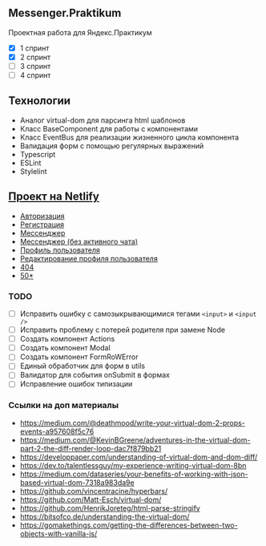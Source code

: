 ## Messenger.Praktikum

Проектная работа для Яндекс.Практикум

- [x] 1 спринт
- [x] 2 спринт
- [ ] 3 спринт
- [ ] 4 спринт

## Технологии

- Аналог virtual-dom для парсинга html шаблонов
- Класс BaseComponent для работы с компонентами
- Класс EventBus для реализации жизненного цикла компонента
- Валидация форм с помощью регулярных выражений
- Typescript
- ESLint
- Stylelint

## [Проект на Netlify](https://gracious-perlman-3492c3.netlify.app/)

- [Авторизация](https://gracious-perlman-3492c3.netlify.app/)
- [Регистрация](https://gracious-perlman-3492c3.netlify.app/registration.html)
- [Мессенджер](https://gracious-perlman-3492c3.netlify.app/messenger.html)
- [Мессенджер (без активного чата)](https://gracious-perlman-3492c3.netlify.app/empty.html)
- [Профиль пользователя](https://gracious-perlman-3492c3.netlify.app/profile.html)
- [Редактирование профиля пользователя](https://gracious-perlman-3492c3.netlify.app/profile-edit.html)
- [404](https://gracious-perlman-3492c3.netlify.app/404.html)
- [50*](https://gracious-perlman-3492c3.netlify.app/500.html)

### TODO

- [ ] Исправить ошибку с самозыкрывающимися тегами `<input>` и `<input />`
- [ ] Исправить проблему с потерей родителя при замене Node
- [ ] Создать компонент Actions
- [ ] Создать компонент Modal
- [ ] Создать компонент FormRoWError
- [ ] Единый обработчик для форм в utils
- [ ] Валидатор для события onSubmit в формах
- [ ] Исправление ошибок типизации

### Ссылки на доп материалы
* https://medium.com/@deathmood/write-your-virtual-dom-2-props-events-a957608f5c76
* https://medium.com/@KevinBGreene/adventures-in-the-virtual-dom-part-2-the-diff-render-loop-dac7f879bb21
* https://developpaper.com/understanding-of-virtual-dom-and-dom-diff/
* https://dev.to/talentlessguy/my-experience-writing-virtual-dom-8bn
* https://medium.com/dataseries/your-benefits-of-working-with-json-based-virtual-dom-7318a983da9e
* https://github.com/vincentracine/hyperbars/
* https://github.com/Matt-Esch/virtual-dom/
* https://github.com/HenrikJoreteg/html-parse-stringify
* https://bitsofco.de/understanding-the-virtual-dom/
* https://gomakethings.com/getting-the-differences-between-two-objects-with-vanilla-js/
